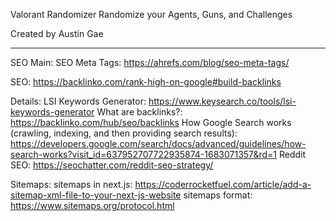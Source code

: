 Valorant Randomizer
Randomize your Agents, Guns, and Challenges

Created by Austin Gae

---
SEO
Main:
SEO Meta Tags: https://ahrefs.com/blog/seo-meta-tags/

SEO: https://backlinko.com/rank-high-on-google#build-backlinks

Details:
LSI Keywords Generator: https://www.keysearch.co/tools/lsi-keywords-generator
What are backlinks?: https://backlinko.com/hub/seo/backlinks
How Google Search works (crawling, indexing, and then providing search results): https://developers.google.com/search/docs/advanced/guidelines/how-search-works?visit_id=637952707722935874-1683071357&rd=1
Reddit SEO: https://seochatter.com/reddit-seo-strategy/




Sitemaps:
sitemaps in next.js: https://coderrocketfuel.com/article/add-a-sitemap-xml-file-to-your-next-js-website
sitemaps format: https://www.sitemaps.org/protocol.html